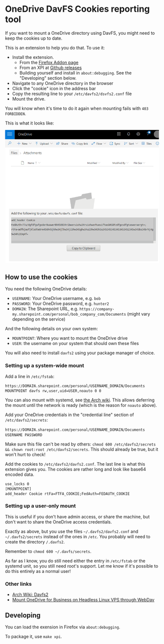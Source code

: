 # OneDrive DavFS Cookies reporting tool

If you want to mount a OneDrive directory using DavFS, you might need to
keep the cookies up to date.

This is an extension to help you do that. To use it:

* Install the extension.
  * From the [Firefox Addon page][amo_link]
  * From an XPI at [Github releases][github_releases]
  * Building yourself and install in `about:debugging`. See the "Developing"
    section below.
* Navigate to any OneDrive directory in the browser
* Click the "cookie" icon in the address bar
* Copy the resulting line to your `/etc/davfs2/dsvfs2.conf` file
* Mount the drive.

You will know when it's time to do it again when mounting fails with
`403 FORBIDDEN`.

This is what it looks like:

![Screenshot of cookie collector pop-up][screenshot]

## How to use the cookies

You need the following OneDrive details:

* `USERNAME`: Your OneDrive username, e.g. `bob`
* `PASSWORD`: Your OneDrive password, e.g. `hunter2`
* `DOMAIN`: The Sharepoint URL, e.g. `https://company-my.sharepoint.com/personal/bob_company_com/Documents` (might vary depending on the service)

And the following details on your own system:

* `MOUNTPOINT`: Where you want to mount the OneDrive drive
* `USER`: the username on your system that should own these files

You will also need to install `davfs2` using your package manager of choice.

### Setting up a system-wide mount

Add a line in `/etc/fstab`:

    https://DOMAIN.sharepoint.com/personal/USERNAME_DOMAIN/Documents MOUNTPOINT davfs rw,user,uid=USER,noauto 0 0 

You can also mount with systemd, see [the Arch wiki][arch_wiki_davfs2]. This
allows deferring the mount until the network is ready (which is the reason for
`noauto` above).

Add your OneDrive credentials in the "credential line" section of
`/etc/davfs2/secrets`:

`https://DOMAIN.sharepoint.com/personal/USERNAME_DOMAIN/Documents USERNAME PASSWORD`

Make sure this file can't be read by others: 
`chmod 600 /etc/davfs2/secrets && chown root:root /etc/davfs2/secrets`.
This should already be true, but it won't hurt to check!

Add the cookies to `/etc/davfs2/davfs2.conf`. The last line is what this extension
gives you. The cookies are rather long and look like base64 encoded data.

```
use_locks 0 
[MOUNTPOINT] 
add_header Cookie rtFa=FTFA_COOKIE;FedAuth=FEDAUTH_COOKIE 
```

### Setting up a user-only mount

This is useful if you don't have admin access, or share the machine, but
don't want to share the OneDrive access credentials.

Exactly as above, but you use the files `~/.davfs2/davfs2.conf` 
and `~/.davfs2/secrets` instead of the ones in `/etc`. You probably will need
to create the directory `/.davfs2`.

Remember to `chmod 600 ~/.davfs/secrets`.

As far as I know, you do still need either the entry in `/etc/fstab` or the 
systemd unit, so you still need root's support. Let me know if it's 
possible to do this entirely as a normal user!

### Other links

* [Arch Wiki: Davfs2][arch_wiki_davfs2]
* [Mount OneDrive for Business on Headless Linux VPS through WebDav][mount_one_drive_linux_vps]

## Developing

You can load the exension in Firefox via `about:debugging`.

To package it, use `make xpi`.

[amo_link]: https://addons.mozilla.org/en-US/firefox/addon/onedrive-davfs-cookie-finder
[github_releases]: https://github.com/johnbeard/onedrive_davfs_cookie_ext/releases

[arch_wiki_davfs2]: https://wiki.archlinux.org/index.php/Davfs2#Mount_WebDAV-resource
[mount_one_drive_linux_vps]: https://shui.azurewebsites.net/2018/01/13/mount-onedrive-for-business-on-headless-linux-vps-through-webdav/

[screenshot]: docs/davfs_cookie_screenshot.png